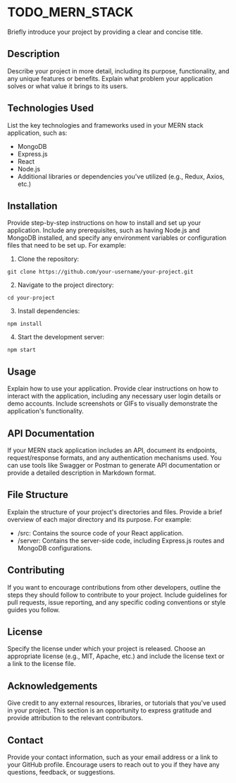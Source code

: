 # TODO_MERN_STACK

Briefly introduce your project by providing a clear and concise title.

## Description

Describe your project in more detail, including its purpose, functionality, and any unique features or benefits. Explain what problem your application solves or what value it brings to its users.

## Technologies Used

List the key technologies and frameworks used in your MERN stack application, such as:

- MongoDB
- Express.js
- React
- Node.js
- Additional libraries or dependencies you've utilized (e.g., Redux, Axios, etc.)

## Installation

Provide step-by-step instructions on how to install and set up your application. Include any prerequisites, such as having Node.js and MongoDB installed, and specify any environment variables or configuration files that need to be set up. For example:

1. Clone the repository:

```
git clone https://github.com/your-username/your-project.git
```

2. Navigate to the project directory:

```
cd your-project
```

3. Install dependencies:

```
npm install
```

4. Start the development server:

```
npm start
```

## Usage

Explain how to use your application. Provide clear instructions on how to interact with the application, including any necessary user login details or demo accounts. Include screenshots or GIFs to visually demonstrate the application's functionality.

## API Documentation

If your MERN stack application includes an API, document its endpoints, request/response formats, and any authentication mechanisms used. You can use tools like Swagger or Postman to generate API documentation or provide a detailed description in Markdown format.

## File Structure

Explain the structure of your project's directories and files. Provide a brief overview of each major directory and its purpose. For example:

- /src: Contains the source code of your React application.
- /server: Contains the server-side code, including Express.js routes and MongoDB configurations.

## Contributing

If you want to encourage contributions from other developers, outline the steps they should follow to contribute to your project. Include guidelines for pull requests, issue reporting, and any specific coding conventions or style guides you follow.

## License

Specify the license under which your project is released. Choose an appropriate license (e.g., MIT, Apache, etc.) and include the license text or a link to the license file.

## Acknowledgements

Give credit to any external resources, libraries, or tutorials that you've used in your project. This section is an opportunity to express gratitude and provide attribution to the relevant contributors.

## Contact

Provide your contact information, such as your email address or a link to your GitHub profile. Encourage users to reach out to you if they have any questions, feedback, or suggestions.
